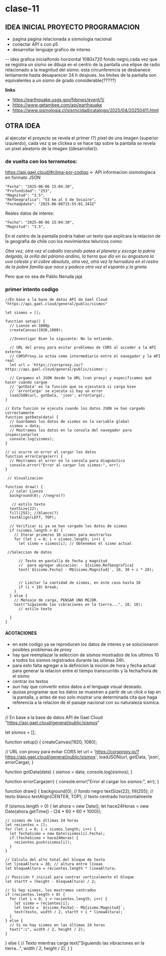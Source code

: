 # clase-11

## IDEA INICIAL PROYECTO PROGRAMACION

- pagina pagina relacionada a sismologia nacional
- conectar API´s con p5
- desarrollar lenguaje grafico de interes

-- idea grafica inicialfondo horizontal 1080x720 fondo negro,cada vez que se registra un sismo se dibuja en el centro de la pantalla una elipse de radio relacionado a la magnitud del sismo. esta circunferencia se desbanece lentamente hasta desaparecer 24 h despues. los limites de la pantalla son equivalentes a un sismo de grado considerable(?????)

  **links**
  - https://earthquake.usgs.gov/fdsnws/event/1/
  - https://www.getambee.com/api/earthquake
  - https://www.sismologia.cl/sismicidad/catalogo/2025/04/20250411.html

## OTRA IDEA

al ejecutar el proyecto se revela el primer (?) pixel de una imagen (superior izquierdo), cada vez q se clickea o se hace tap sobre la pantalla se revela un pixel aleatorio de la imagen 
((desarrollar)).

### de vuelta con los terremotos:

https://api.gael.cloud/#clima-por-codigo <- API informacion sismologiaca en formato JSON  

    "Fecha": "2025-06-06 15:04:30",
    "Profundidad": "253",
    "Magnitud": "3.5",
    "RefGeografica": "53 km al S de Socaire",
    "FechaUpdate": "2025-06-06T15:55:01.343Z"

Reales datos de interes:

    "Fecha": "2025-06-06 15:04:30",
    "Magnitud": "3.5",

En el centro de la pantalla podria haber un texto que explicara la relacion de la geografia de chile con los movimientos teluricos como:

*Otra vez, otra vez el caballo iracundo patea el planeta
y escoge la patria delgada, la orilla del páramo andino,
la tierra que dio en su angostura la uva celeste y el cobre absoluto,
otra vez, otra vez la herradura en el rostro
de la pobre familia que nace y padece otra vez el espanto y la grieta.*

Pero que no sea de Pablo Neruda jaja

### primer intento codigo

    //En base a la base de datos API de Gael Cloud "https://api.gael.cloud/general/public/sismos"

    let sismos = [];

    function setup() {
      // Lienzo en 1080p
      createCanvas(1920,1080);

      //Investigar Bien lo siguiente: No lo entiendo.
  
      // URL del proxy para evitar problemas de CORS al acceder a la API externa
      // CORSProxy.io actúa como intermediario entre el navegador y la API real
      let url = 'https://corsproxy.io/?https://api.gael.cloud/general/public/sismos';

      // Cargamos el JSON desde la URL (con proxy) y especificamos qué hacer cuando cargue
      // 'gotData' es la función que se ejecutará si carga bien
      // 'errorCarga' se ejecuta si hay un error
      loadJSON(url, gotData, 'json', errorCarga);
    }

    // Esta función se ejecuta cuando los datos JSON se han cargado correctamente
    function gotData(data) {
      // Guardamos los datos de sismos en la variable global
      sismos = data;
      // Mostramos los datos en la consola del navegador para inspeccionarlos
      console.log(sismos);
    }

    // si ocurre un error al cargar los datos
    function errorCarga(err) {
      // Mostramos el error en la consola para diagnóstico
      console.error("Error al cargar los sismos:", err);
    }

     // Visualizacion

    function draw() {
      // color Lienzo
      background(0); //negro(?)

       // estilo texto
      textSize(22);
      fill(255); //blanco(?)
      textAlign(LEFT, TOP);

      // Verificar si ya se han cargado los datos de sismos
      if (sismos.length > 0) {
        // Iterar primeros 10 sismos para mostrarlos 
        for (let i = 0; i < sismos.length; i++) {
          let sismo = sismos[i]; // Obtenemos el sismo actual

     //Seleccion de datos     
      
          // Texto en pantalla de fecha y magnitud
          //  para agregar ubicación: - ${sismo.RefGeografica}
          text(`${sismo.Fecha} - M${sismo.Magnitud}`, 10, 30 + i * 20);
      

          // Limitar la cantidad de sismos, en este caso hasta 10
          if (i > 10) break;
        }
      } else {
        // Mensaje de carga, PENSAR UNO MEJOR.
        text("Siguiendo las vibraciones en la tierra...", 10, 10);
          // estilo texto
  
      }
    }

   #### ACOTACIONES

   - en este codigo ya se reproducen los datos de interes y se solucionaron posibles problemas de proxy
   - hay que reemplazar la seleccion de sismos mostrados de los ultimos 10 a todos los sismos registrados durante las ultimas 24h.
   - para esto falta agregar a la definicion la nocion de hora y fecha actual para generar la relacion entre el tiempo transcurrido y la fecha/hora de el sismo
   - centrar los textos
   - aun hay que convertir estos datos a el lenguaje visual deseado.
   - quizas programar que los datos se muestren a partir de un click o tap en la pantalla, y antes de eso solo mostrar una determinada cita que haga referencia a la relacion de el paisaje nacional con su naturaleza sismica.
   - 

// En base a la base de datos API de Gael Cloud "https://api.gael.cloud/general/public/sismos"

let sismos = [];

function setup() {
  createCanvas(1920, 1080);

  // URL con proxy para evitar CORS
  let url = 'https://corsproxy.io/?https://api.gael.cloud/general/public/sismos';
  loadJSON(url, gotData, 'json', errorCarga);
}

function gotData(data) {
  sismos = data;
  console.log(sismos);
}

function errorCarga(err) {
  console.error("Error al cargar los sismos:", err);
}

function draw() {
  background(0); // fondo negro
  textSize(22);
  fill(255);     // texto blanco
  textAlign(CENTER, TOP); // texto centrado horizontalmente

  if (sismos.length > 0) {
    let ahora = new Date();
    let hace24Horas = new Date(ahora.getTime() - (24 * 60 * 60 * 1000));

    // sismos de las últimas 24 horas
    let recientes = [];
    for (let i = 0; i < sismos.length; i++) {
      let fechaSismo = new Date(sismos[i].Fecha);
      if (fechaSismo > hace24Horas) {
        recientes.push(sismos[i]);
      }
    }

    // Cálculo del alto total del bloque de texto
    let lineaAltura = 30; // altura entre líneas
    let bloqueAltura = recientes.length * lineaAltura;

    // Posición Y inicial para centrar verticalmente el bloque
    let startY = (height - bloqueAltura) / 2;

    // Si hay sismos, los mostramos centrados
    if (recientes.length > 0) {
      for (let i = 0; i < recientes.length; i++) {
        let sismo = recientes[i];
        let texto = `${sismo.Fecha} - M${sismo.Magnitud}`;
        text(texto, width / 2, startY + i * lineaAltura);
      }
    } else {
      // Si no hay sismos en las últimas 24 horas
      text(":c", width / 2, height / 2);
    }

  } else {
    // Texto mientras carga
    text("Siguiendo las vibraciones en la tierra...", width / 2, height / 2);
  }
}

